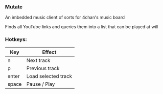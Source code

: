 ### Mutate

An imbedded music client of sorts for 4chan's music board

Finds all YouTube links and queries them into a list that can be played at will

### Hotkeys:

| Key    | Effect              |
| ------ | ------------------- |
| n      | Next track          |
| p      | Previous track      |
| enter  | Load selected track |
| space  | Pause / Play        |
